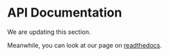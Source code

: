 # API Documentation

We are updating this section.

Meanwhile, you can look at our page on [readthedocs](https://choirbot.readthedocs.io/en/latest/index.html). 